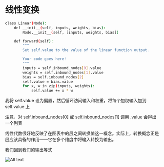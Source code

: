 # 线性变换

```bash
class Linear(Node):
    def __init__(self, inputs, weights, bias):
        Node.__init__(self, [inputs, weights, bias])

    def forward(self):
        """
        Set self.value to the value of the linear function output.

        Your code goes here!
        """
        inputs = self.inbound_nodes[0].value
        weights = self.inbound_nodes[1].value
        bias = self.inbound_nodes[2]
        self.value = bias.value
        for x, w in zip(inputs, weights):
            self.value += x * w
```

我将 self.value 设为偏置，然后循环访问输入和权重，将每个加权输入加到 self.value 上

注意，对 self.inbound_nodes[0] 或 self.inbound_nodes[1] 调用 .value 会得出一个列表

线性代数很好地反映了在图表中的层之间转换值这一概念。实际上，转换概念正是层应该具备的作用——它在多个维度中将输入转换为输出。

我们回到我们的输出等式

![All text](http://ww1.sinaimg.cn/large/dc05ba18ly1fnrtlskw4fj20jy02zglh.jpg)
